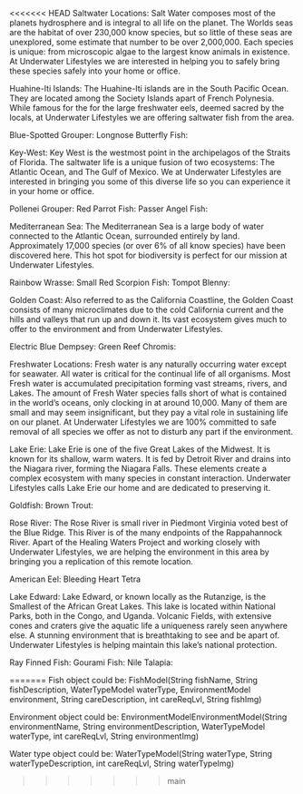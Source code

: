 <<<<<<< HEAD
Saltwater Locations:
Salt Water composes most of the planets hydrosphere and is integral to all life on the planet. The Worlds seas are the habitat of over 230,000 know species, but so little of these seas are unexplored, some estimate that number to be over 2,000,000. Each species is unique: from microscopic algae to the largest know animals in existence. At Underwater Lifestyles we are interested in helping you to safely bring these species safely into your home or office. 

Huahine-Iti Islands:
The Huahine-Iti islands are in the South Pacific Ocean. They are located among the Society Islands apart of French Polynesia. While famous for the for the large freshwater eels, deemed sacred by the locals, at Underwater Lifestyles we are offering saltwater fish from the area.

Blue-Spotted Grouper:
Longnose Butterfly Fish:

Key-West: 
Key West is the westmost point in the archipelagos of the Straits of Florida. The saltwater life is a unique fusion of two ecosystems: The Atlantic Ocean, and The Gulf of Mexico. We at Underwater Lifestyles are interested in bringing you some of this diverse life so you can experience it in your home or office. 

Pollenei Grouper:
Red Parrot Fish:
Passer Angel Fish: 

Mediterranean Sea:
The Mediterranean Sea is a large body of water connected to the Atlantic Ocean, surrounded entirely by land. Approximately 17,000 species (or over 6% of all know species) have been discovered here. This hot spot for biodiversity is perfect for our mission at Underwater Lifestyles.

Rainbow Wrasse:
Small Red Scorpion Fish:
Tompot Blenny:

Golden Coast:
Also referred to as the California Coastline, the Golden Coast consists of many microclimates due to the cold California current and the hills and valleys that run up and down it. Its vast ecosystem gives much to offer to the environment and from Underwater Lifestyles. 

Electric Blue Dempsey:
Green Reef Chromis:

Freshwater Locations:
Fresh water is any naturally occurring water except for seawater. All water is critical for the continual life of all organisms. Most Fresh water is accumulated precipitation forming vast streams, rivers, and Lakes. The amount of Fresh Water species falls short of what is contained in the world’s oceans, only clocking in at around 10,000. Many of them are small and may seem insignificant, but they pay a vital role in sustaining life on our planet. At Underwater Lifestyles we are 100% committed to safe removal of all species we offer as not to disturb any part if the environment.

Lake Erie:
Lake Erie is one of the five Great Lakes of the Midwest. It is known for its shallow, warm waters. It is fed by Detroit River and drains into the Niagara river, forming the Niagara Falls. These elements create a complex ecosystem with many species in constant interaction. Underwater Lifestyles calls Lake Erie our home and are dedicated to preserving it.

Goldfish:
Brown Trout:

Rose River:
The Rose River is small river in Piedmont Virginia voted best of the Blue Ridge. This River is of the many endpoints of the Rappahannock River. Apart of the Healing Waters Project and working closely with Underwater Lifestyles, we are helping the environment in this area by bringing you a replication of this remote location.

American Eel:
Bleeding Heart Tetra

Lake Edward:
Lake Edward, or known locally as the Rutanzige, is the Smallest of the African Great Lakes. This lake is located within National Parks, both in the Congo, and Uganda.  Volcanic Fields, with extensive cones and craters give the aquatic life a uniqueness rarely seen anywhere else. A stunning environment that is breathtaking to see and be apart of. Underwater Lifestyles is helping maintain this lake’s national protection.

Ray Finned Fish:
Gourami Fish:
Nile Talapia:


=======
Fish object could be:
FishModel(String fishName, String fishDescription, WaterTypeModel waterType, EnvironmentModel environment,
                     String careDescription, int careReqLvl, String fishImg)
                
Environment object could be:
EnvironmentModelEnvironmentModel(String environmentName, String environmentDescription, 
                            WaterTypeModel waterType, int careReqLvl, String environmentImg)
                            
Water type object could be:
WaterTypeModel(String waterType, String waterTypeDescription, int careReqLvl, String waterTypeImg)
>>>>>>> main

